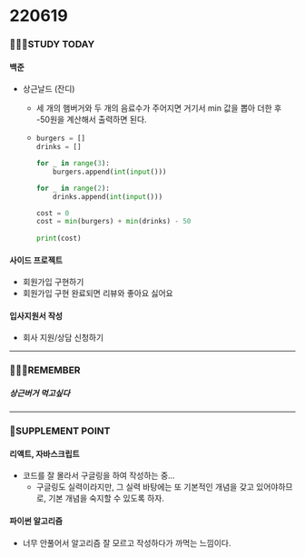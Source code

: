 # 220619

### 👨🏼‍🏫STUDY TODAY

#### 백준

- 상근날드 (잔디)
  - 세 개의 햄버거와 두 개의 음료수가 주어지면 거기서 min 값을 뽑아 더한 후 -50원을 계산해서 출력하면 된다.
  
  - ```python
    burgers = []
    drinks = []
    
    for _ in range(3):
        burgers.append(int(input()))
    
    for _ in range(2):
        drinks.append(int(input()))
    
    cost = 0
    cost = min(burgers) + min(drinks) - 50
        
    print(cost)
    ```
  
    

#### 사이드 프로젝트

- 회원가입 구현하기
- 회원가입 구현 완료되면 리뷰와 좋아요 싫어요



#### 입사지원서 작성

- 회사 지원/상담 신청하기

---

### 💆🏼‍♂️REMEMBER

##### 상근버거 먹고싶다

---

### 💫SUPPLEMENT POINT

#### 리액트, 자바스크립트

- 코드를 잘 몰라서 구글링을 하여 작성하는 중...
  - 구글링도 실력이라지만, 그 실력 바탕에는 또 기본적인 개념을 갖고 있어야하므로, 기본 개념을 숙지할 수 있도록 하자.



#### 파이썬 알고리즘

- 너무 안풀어서 알고리즘 잘 모르고 작성하다가 까먹는 느낌이다.
